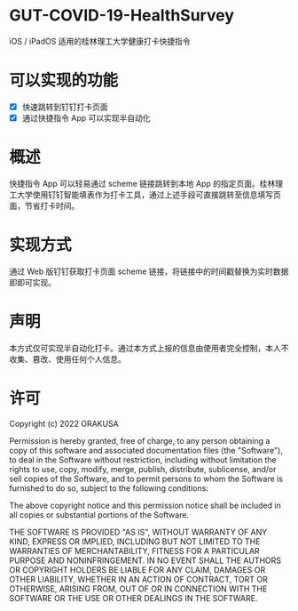 # GUT-COVID-19-HealthSurvey
iOS / iPadOS 适用的桂林理工大学健康打卡快捷指令
# 可以实现的功能
- [x] 快速跳转到钉钉打卡页面
- [x] 通过快捷指令 App 可以实现半自动化
# 概述
快捷指令 App 可以轻易通过 scheme 链接跳转到本地 App 的指定页面。桂林理工大学使用钉钉智能填表作为打卡工具，通过上述手段可直接跳转至信息填写页面，节省打卡时间。
# 实现方式
通过 Web 版钉钉获取打卡页面 scheme 链接，将链接中的时间戳替换为实时数据即即可实现。
# 声明
本方式仅可实现半自动化打卡。通过本方式上报的信息由使用者完全控制，本人不收集、篡改、使用任何个人信息。
# 许可
Copyright (c) 2022 ORAKUSA

Permission is hereby granted, free of charge, to any person obtaining a copy of this software and associated documentation files (the "Software"), to deal in the Software without restriction, including without limitation the rights to use, copy, modify, merge, publish, distribute, sublicense, and/or sell copies of the Software, and to permit persons to whom the Software is furnished to do so, subject to the following conditions:

The above copyright notice and this permission notice shall be included in all copies or substantial portions of the Software.

THE SOFTWARE IS PROVIDED "AS IS", WITHOUT WARRANTY OF ANY KIND, EXPRESS OR IMPLIED, INCLUDING BUT NOT LIMITED TO THE WARRANTIES OF MERCHANTABILITY, FITNESS FOR A PARTICULAR PURPOSE AND NONINFRINGEMENT. IN NO EVENT SHALL THE AUTHORS OR COPYRIGHT HOLDERS BE LIABLE FOR ANY CLAIM, DAMAGES OR OTHER LIABILITY, WHETHER IN AN ACTION OF CONTRACT, TORT OR OTHERWISE, ARISING FROM, OUT OF OR IN CONNECTION WITH THE SOFTWARE OR THE USE OR OTHER DEALINGS IN THE SOFTWARE.
